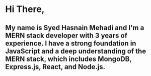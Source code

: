 # Hi There, 

## My name is Syed Hasnain Mehadi and I'm a MERN stack developer with 3 years of experience. I have a strong foundation in JavaScript and a deep understanding of the MERN stack, which includes MongoDB, Express.js, React, and Node.js. 
